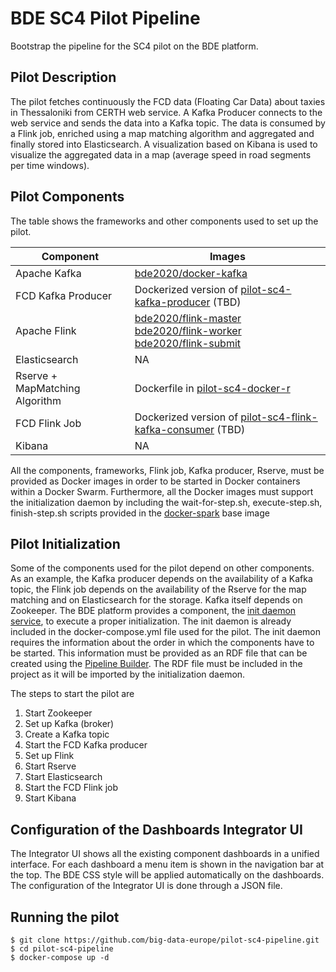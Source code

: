 # BDE SC4 Pilot Pipeline

Bootstrap the pipeline for the SC4 pilot on the BDE platform.

## Pilot Description
The pilot fetches continuously the FCD data (Floating Car Data)  about taxies in Thessaloniki from CERTH web service. 
A Kafka Producer connects to the web service and sends the data into a Kafka topic. The data is consumed by a Flink job, 
enriched using a map matching algorithm and aggregated and finally stored into Elasticsearch. A visualization based on 
Kibana is used to visualize the aggregated data in a map (average speed in road segments per time windows).
  
## Pilot Components
The table shows the frameworks and other components used to set up the pilot.

|Component | Images |
|----------|--------|
|Apache Kafka|[bde2020/docker-kafka](https://hub.docker.com/r/bde2020/docker-kafka/)|
|FCD Kafka Producer|Dockerized version of [pilot-sc4-kafka-producer](https://github.com/big-data-europe/pilot-sc4-kafka-producer) (TBD)|
|Apache Flink|[bde2020/flink-master](https://hub.docker.com/r/bde2020/docker-kafka/) <br> [bde2020/flink-worker](https://hub.docker.com/r/bde2020/flink-worker/) <br> [bde2020/flink-submit](https://hub.docker.com/r/bde2020/flink-worker/)|
|Elasticsearch|NA|
|Rserve + MapMatching Algorithm|Dockerfile in [pilot-sc4-docker-r](https://github.com/big-data-europe/pilot-sc4-docker-r)|
|FCD Flink Job|Dockerized version of [pilot-sc4-flink-kafka-consumer](https://github.com/big-data-europe/pilot-sc4-flink-kafka-consumer) (TBD)|
|Kibana|NA|

All the components, frameworks, Flink job, Kafka producer, Rserve, must be provided as Docker images in order to be 
started in Docker containers within a Docker Swarm. Furthermore, all the Docker images must support the initialization
daemon by including the wait-for-step.sh, execute-step.sh, finish-step.sh scripts provided in the [docker-spark](https://github.com/big-data-europe/docker-spark/tree/master/base) base 
image
 
## Pilot Initialization
Some of the components used for the pilot depend on other components. As an example, the Kafka producer depends on 
the availability of a Kafka topic, the Flink job depends on the availability of the Rserve for the map matching and 
on Elasticsearch for the storage. Kafka itself depends on Zookeeper. The BDE platform provides a component, the 
[init daemon service](https://github.com/big-data-europe/mu-init-daemon-service), to execute a proper initialization.
The init daemon is already included in the docker-compose.yml file used for the pilot. The init daemon requires the 
information about the order in which the components have to be started. This information must be provided as an RDF 
file that can be created using the [Pipeline Builder](https://github.com/big-data-europe/app-pipeline-builder). The
RDF file must be included in the project as it will be imported by the initialization daemon.

The steps to start the pilot are 

1. Start Zookeeper
2. Set up Kafka (broker)
3. Create a Kafka topic
4. Start the FCD Kafka producer
5. Set up Flink 
6. Start Rserve
7. Start Elasticsearch
8. Start the FCD Flink job
9. Start Kibana  

## Configuration of the Dashboards Integrator UI
The Integrator UI shows all the existing component dashboards in a unified interface. For each dashboard a menu item is 
shown in the navigation bar at the top. The BDE CSS style will be applied automatically on the dashboards. The configuration 
of the Integrator UI is done through a JSON file.

## Running the pilot
```
$ git clone https://github.com/big-data-europe/pilot-sc4-pipeline.git
$ cd pilot-sc4-pipeline
$ docker-compose up -d
```
